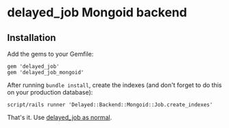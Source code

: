 # delayed_job Mongoid backend

## Installation

Add the gems to your Gemfile:

    gem 'delayed_job'
    gem 'delayed_job_mongoid'

After running `bundle install`, create the indexes (and don't forget to do this on your production database):

    script/rails runner 'Delayed::Backend::Mongoid::Job.create_indexes'

That's it. Use [delayed_job as normal](http://github.com/collectiveidea/delayed_job).
